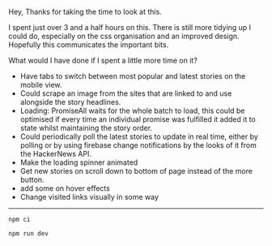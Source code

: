 Hey, Thanks for taking the time to look at this.

I spent just over 3 and a half hours on this. There is still more tidying up I could do, especially on the css organisation and an improved design.
Hopefully this communicates the important bits.

What would I have done if I spent a little more time on it?
* Have tabs to switch between most popular and latest stories on the mobile view.
* Could scrape an image from the sites that are linked to and use alongside the story headlines.
* Loading: PromiseAll waits for the whole batch to load, this could be optimised if
every time an individual promise was fulfilled it added it to state whilst maintaining the story
order.
* Could periodically poll the latest stories to update in real time, either by polling or by using firebase
change notifications by the looks of it from the HackerNews API.
* Make the loading spinner animated
* Get new stories on scroll down to bottom of page instead of the more button.
* add some on hover effects
* Change visited links visually in some way


-----



`npm ci`

`npm run dev`

